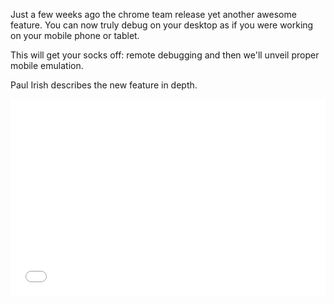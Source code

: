 Just a few weeks ago the chrome team release yet another awesome feature. You can now truly debug on your desktop as if you were working on your mobile phone or tablet.

This will get your socks off: remote debugging and then we'll unveil proper mobile emulation.

<!--more-->

Paul Irish describes the new feature in depth.

<iframe width="100%" height="315" src="//www.youtube.com/embed/gZH1d2Co1X0" frameborder="0" allowfullscreen></iframe>